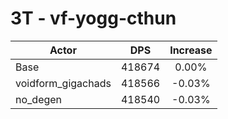 # 3T - vf-yogg-cthun
| Actor | DPS | Increase |
|---|:---:|:---:|
|Base|418674|0.00%|
|voidform_gigachads|418566|-0.03%|
|no_degen|418540|-0.03%|
